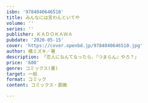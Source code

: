 ```yaml
---
isbn: '9784040646510'
title: みんなには言わんといてや
volume: ''
series: ''
publisher: ＫＡＤＯＫＡＷＡ
pubdate: '2020-05-15'
cover: 'https://cover.openbd.jp/9784040646510.jpg'
author: 橘ミズキ／著
description: 「恋人になんてなったら、『つまらん』やろ？」
price: '680'
genre: コミックス(書)
target: 一般
format: コミック
content: コミックス・劇画

---
```

